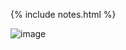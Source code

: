 {% include notes.html %}



![image](https://user-images.githubusercontent.com/86858869/160913705-028d4962-1d7c-4ee1-b4d5-1571af3c026f.png)
